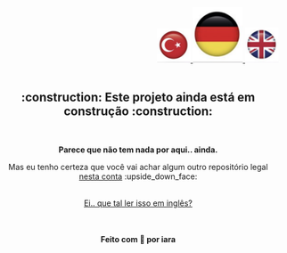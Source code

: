 <div align="right" >
  <a href="./README.md">
    <img src="./images/tr.png" alt="Türkce" width="60px" ></img>
  </a>
  <a href="./README.de.md">
    <img src="./images/de.png" alt="Deutsch" width="90px" ></img>
  </a>
  <a href="./README.en.md">
    <img src="./images/en.png" alt="English" width="60px" ></img>
  </a>
</div>
<br/>


<div align="center" >
  <h2> :construction: Este projeto ainda está em construção :construction: </h2>
  <br/>
  
  <p><strong>Parece que não tem nada por aqui.. ainda.</strong></p>
  <p>Mas eu tenho certeza que você vai achar algum outro repositório legal <a href="https://github.com/iaraoliveira">nesta conta</a> :upside_down_face:</p>
  
  <br/>
  
  <a href="./README.md">
    Ei.. que tal ler isso em inglês?  
    <!-- [![en-badge](./.github/lg-button-en.png)](./README.md)  -->
  </a>

  <br/><br/>
  <strong>Feito com :white_heart: por iara </strong>
</div>
